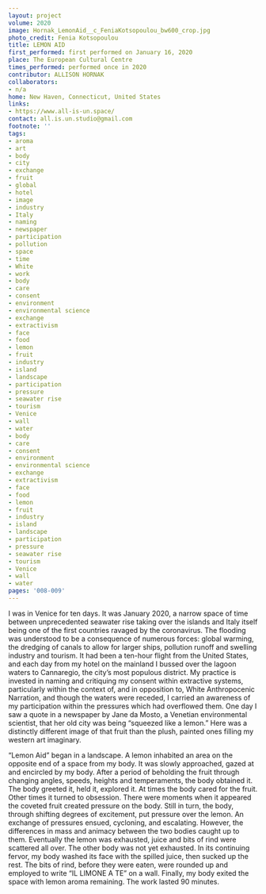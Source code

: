 ```yaml
---
layout: project
volume: 2020
image: Hornak_LemonAid__c_FeniaKotsopoulou_bw600_crop.jpg
photo_credit: Fenia Kotsopoulou
title: LEMON AID
first_performed: first performed on January 16, 2020
place: The European Cultural Centre
times_performed: performed once in 2020
contributor: ALLISON HORNAK
collaborators:
- n/a
home: New Haven, Connecticut, United States
links:
- https://www.all-is-un.space/
contact: all.is.un.studio@gmail.com
footnote: ''
tags:
- aroma
- art
- body
- city
- exchange
- fruit
- global
- hotel
- image
- industry
- Italy
- naming
- newspaper
- participation
- pollution
- space
- time
- White
- work
- body
- care
- consent
- environment
- environmental science
- exchange
- extractivism
- face
- food
- lemon
- fruit
- industry
- island
- landscape
- participation
- pressure
- seawater rise
- tourism
- Venice
- wall
- water
- body
- care
- consent
- environment
- environmental science
- exchange
- extractivism
- face
- food
- lemon
- fruit
- industry
- island
- landscape
- participation
- pressure
- seawater rise
- tourism
- Venice
- wall
- water
pages: '008-009'
---
```


I was in Venice for ten days. It was January 2020, a narrow space of time between unprecedented seawater rise taking over the islands and Italy itself being one of the first countries ravaged by the coronavirus. The flooding was understood to be a consequence of numerous forces: global warming, the dredging of canals to allow for larger ships, pollution runoff and swelling industry and tourism. It had been a ten-hour flight from the United States, and each day from my hotel on the mainland I bussed over the lagoon waters to Cannaregio, the city’s most populous district. My practice is invested in naming and critiquing my consent within extractive systems, particularly within the context of, and in opposition to, White Anthropocenic Narration, and though the waters were receded, I carried an awareness of my participation within the pressures which had overflowed them. One day I saw a quote in a newspaper by Jane da Mosto, a Venetian environmental scientist, that her old city was being “squeezed like a lemon.” Here was a distinctly different image of that fruit than the plush, painted ones filling my western art imaginary.

“Lemon Aid” began in a landscape. A lemon inhabited an area on the opposite end of a space from my body. It was slowly approached, gazed at and encircled by my body. After a period of beholding the fruit through changing angles, speeds, heights and temperaments, the body obtained it. The body greeted it, held it, explored it. At times the body cared for the fruit. Other times it turned to obsession. There were moments when it appeared the coveted fruit created pressure on the body. Still in turn, the body, through shifting degrees of excitement, put pressure over the lemon. An exchange of pressures ensued, cycloning, and escalating. However, the differences in mass and animacy between the two bodies caught up to them. Eventually the lemon was exhausted, juice and bits of rind were scattered all over. The other body was not yet exhausted. In its continuing fervor, my body washed its face with the spilled juice, then sucked up the rest. The bits of rind, before they were eaten, were rounded up and employed to write “IL LIMONE A TE” on a wall. Finally, my body exited the space with lemon aroma remaining. The work lasted 90 minutes.